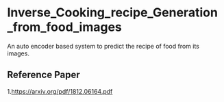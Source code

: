 # Inverse_Cooking_recipe_Generation_from_food_images
An auto encoder based system to predict the recipe of food from its images.  

## Reference Paper  

1.https://arxiv.org/pdf/1812.06164.pdf  


